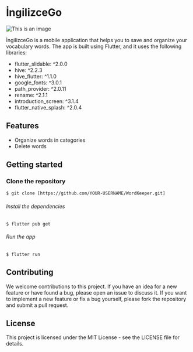 # İngilizceGo

![This is an image](https://www.alionurozdemir.com/wp-content/uploads/2023/01/Ingilizce-Kelime-Defteri.png)

İngilizceGo is a mobile application that helps you to save and organize your vocabulary words. The app is built using Flutter, and it uses the following libraries:

- flutter_slidable: ^2.0.0
- hive: ^2.2.3
- hive_flutter: ^1.1.0
- google_fonts: ^3.0.1
- path_provider: ^2.0.11
- rename: ^2.1.1
- introduction_screen: ^3.1.4
- flutter_native_splash: ^2.0.4

## Features

+ Organize words in categories
+ Delete words

## Getting started

### Clone the repository

```
$ git clone [https://github.com/YOUR-USERNAME/WordKeeper.git]
```

###### Install the dependencies
```
$ flutter pub get
```

###### Run the app
```
$ flutter run
```

## Contributing
We welcome contributions to this project. If you have an idea for a new feature or have found a bug, please open an issue to discuss it. If you want to implement a new feature or fix a bug yourself, please fork the repository and submit a pull request.

## License
This project is licensed under the MIT License - see the LICENSE file for details.
